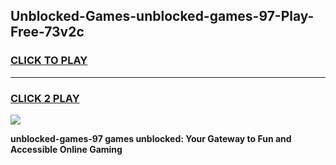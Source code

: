 
## Unblocked-Games-unblocked-games-97-Play-Free-73v2c
<h3>
<a href="https://premium76.site?title=unblocked-games-97&ref=12A">CLICK TO PLAY</a></h3>
<hr>

<h3>
<a href="https://premium76.site?title=unblocked-games-97&ref=12A">CLICK 2 PLAY</a>
  
</h3>

<a href="https://premium76.site?title=unblocked-games-97&ref=12A"><img src="https://clearcache.store/games.png"></a>


**unblocked-games-97 games unblocked: Your Gateway to Fun and Accessible Online Gaming**
